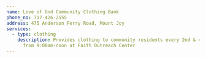 ```yaml
---
name: Love of God Community Clothing Bank
phone_no: 717-426-2555
address: 475 Anderson Ferry Road, Mount Joy
services:
  - type: clothing
    description: Provides clothing to community residents every 2nd & 4th Thursday
      from 9:00am-noon at Faith Outreach Center
---
```

